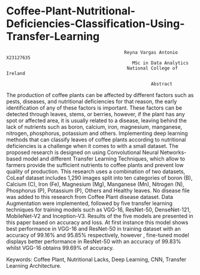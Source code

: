 # Coffee-Plant-Nutritional-Deficiencies-Classification-Using-Transfer-Learning

                                                Reyna Vargas Antonio X23127635 
                                                   MSc in Data Analytics 
                                                 National College of Ireland 
 
                                                          Abstract 
The production of coffee plants can be affected by different factors such as pests, diseases, and nutritional deficiencies for that reason, the early identification of any of these factors is important. These factors can be detected through leaves, stems, or berries, however, if the plant has any spot or affected area, it is usually related to a disease, leaving behind the lack of nutrients such as boron, calcium, iron, magnesium, manganese, nitrogen, phosphorus, potassium and others. Implementing deep learning methods that can classify leaves of coffee plants according to nutritional deficiencies is a challenge when it comes to with a small dataset. The proposed research is designed on using Convolutional Neural Networks-based model and different Transfer Learning Techniques, which allow to farmers provide the sufficient nutrients to coffee plants and prevent low quality of production. This research uses a combination of two datasets, CoLeaf dataset includes 1,290 images split into ten categories of boron (B), Calcium (C), Iron (Fe), Magnesium (Mg), Manganese (Mn), Nitrogen (N), Phosphorus (P), Potassium (P), Others and Healthy leaves. No disease file was added to this research from Coffee Plant disease dataset. Data Augmentation were implemented, followed by five transfer learning techniques for training models such as VGG-16, ResNet-50, DenseNet-121, MobileNet-V2 and Inception-V3. Results of the five models are presented in this paper based on accuracy and loss. At first instance this model shows best performance in VGG-16 and ResNet-50 in training dataset with an accuracy of 99.16% and 95.85% respectively, however , fine-tuned model displays better performance in ResNet-50 with an accuracy of 99.83% whilst VGG-16 obtains 99.69% of accuracy. 

Keywords: Coffee Plant, Nutritional Lacks, Deep Learning, CNN, Transfer Learning Architecture.


